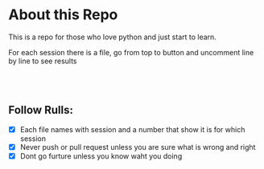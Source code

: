 # About this Repo
This is a repo for those who love python and just start to learn.

For each session there is a file, go from top to button and uncomment line by line to see results

<br><br>
## Follow Rulls:
- [x] Each file names with session and a number that show it is for which session
- [x] Never push or pull request unless you are sure what is wrong and right
- [x] Dont go furture unless you know waht you doing
